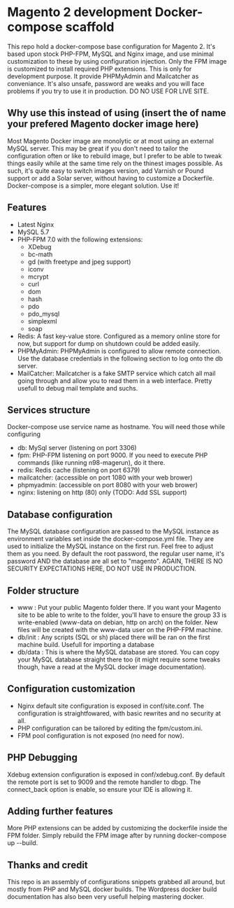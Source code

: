 # Magento 2 development Docker-compose scaffold
This repo hold a docker-compose base configuration for Magento 2. It's based upon stock PHP-FPM, MySQL and Nginx image, and use minimal customization to these by using configuration injection. Only the FPM image is customized to install required PHP extensions. This is only for development purpose. It provide PHPMyAdmin and Mailcatcher as conveniance.  It's also unsafe, password are weaks and you will face problems if you try to use it in production. DO NO USE FOR LIVE SITE.

## Why use this instead of using (insert the of name your prefered Magento docker image here)
Most Magento Docker image are monolytic or at most using an external MySQL server. This may be great if you don't need to tailor the configuration often or like to rebuild image, but I prefer to be able to tweak things easily while at the same time rely on the thinest images possible. As such, it's quite easy to switch images version, add Varnish or Pound support or add a Solar server, without having to customize a Dockerfile. Docker-compose is a simpler, more elegant solution. Use it!

## Features
* Latest Nginx
* MySQL 5.7
* PHP-FPM 7.0 with the following extensions:
	* XDebug
	* bc-math
	* gd (with freetype and jpeg support)
	* iconv
	* mcrypt
	* curl
	* dom
	* hash
	* pdo
	* pdo_mysql
	* simplexml
	* soap
* Redis: A fast key-value store. Configured as a memory online store for now, but support for dump on shutdown could be added easily.
* PHPMyAdmin: PHPMyAdmin is configured to allow remote connection. Use the database credentials in the following section to log onto the db server. 
* MailCatcher: Mailcatcher is a fake SMTP service which catch all mail going through and allow you to read them in a web interface. Pretty usefull to debug mail template and suchs.

## Services structure
Docker-compose use service name as hostname. You will need those while configuring
* db: MySql server (listening on port 3306)
* fpm: PHP-FPM listening on port 9000. If you need to execute PHP commands (like running n98-magerun), do it there.
* redis: Redis cache (listening on port 6379)
* mailcatcher: (accessible on port 1080 with your web brower) 
* phpmyadmin: (accessible on port 8080 with your web brower)
* nginx: listening on http (80) only (TODO: Add SSL support)

## Database configuration
The MySQL database configuration are passed to the MySQL instance as environment variables set inside the docker-compose.yml file. They are used to initialize the MySQL instance on the first run. Feel free to adjust them as you need. By default the root password, the regular user name, it's password AND the database are all set to "magento". AGAIN, THERE IS NO SECURITY EXPECTATIONS HERE, DO NOT USE IN PRODUCTION.

## Folder structure
* www : Put your public Magento folder there. If you want your Magento site to be able to write to the folder, you'll have to ensure the group 33 is write-enabled (www-data on debian, http on arch) on the folder. New files will be created with the www-data user on the PHP-FPM machine.
* db/init : Any scripts (SQL or sh) placed there will be ran on the first machine build. Usefull for importing a database
* db/data : This is where the MySQL database are stored. You can copy your MySQL database straight there too (it might require some tweaks though, have a read at the MySQL docker image documentation).

## Configuration customization
* Nginx default site configuration is exposed in conf/site.conf. The configuration is straightfowared, with basic rewrites and no security at all.
* PHP configuration can be tailored by editing the fpm/custom.ini.
* FPM pool configuration is not exposed (no need for now).

## PHP Debugging
Xdebug extension configuration is exposed in conf/xdebug.conf. By default the remote port is set to 9009 and the remote handler to dbgp. The connect_back option is enable, so ensure your IDE is allowing it.

## Adding further features
More PHP extensions can be added by customizing the dockerfile inside the FPM folder. Simply rebuild the FPM image after by running docker-compose up --build.

## Thanks and credit
This repo is an assembly of configurations snippets grabbed all around, but mostly from PHP and MySQL docker builds. The Wordpress docker build documentation has also been very usefull helping mastering docker.  
